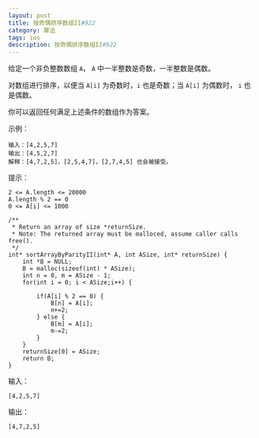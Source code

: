 ```yaml
---
layout: post
title: 按奇偶排序数组II#922
category: 算法
tags: ios
description: 按奇偶排序数组II#922
--- 
```


给定一个非负整数数组 `A`， `A` 中一半整数是奇数，一半整数是偶数。

对数组进行排序，以便当 `A[i]` 为奇数时，`i` 也是奇数；当 `A[i]` 为偶数时， `i` 也是偶数。

你可以返回任何满足上述条件的数组作为答案。

 

示例：

	输入：[4,2,5,7]
	输出：[4,5,2,7]
	解释：[4,7,2,5]，[2,5,4,7]，[2,7,4,5] 也会被接受。
 

提示：

	2 <= A.length <= 20000
	A.length % 2 == 0
	0 <= A[i] <= 1000
	
	/**
	 * Return an array of size *returnSize.
	 * Note: The returned array must be malloced, assume caller calls free().
	 */
	int* sortArrayByParityII(int* A, int ASize, int* returnSize) {
	    int *B = NULL;
	    B = malloc(sizeof(int) * ASize);
	    int n = 0, m = ASize - 1;
	    for(int i = 0; i < ASize;i++) {
	       
	        if(A[i] % 2 == 0) {
	            B[n] = A[i];
	            n+=2;
	        } else {
	            B[m] = A[i];
	            m-=2;
	        }
	    }
	    returnSize[0] = ASize;
	    return B;
	}
	
输入：
	
	[4,2,5,7]

输出：

	[4,7,2,5]